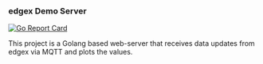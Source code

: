### edgex Demo Server

[![Go Report Card](https://goreportcard.com/badge/github.com/anonymouse64/edgex-web-demo)](https://goreportcard.com/report/github.com/anonymouse64/edgex-web-demo)

This project is a Golang based web-server that receives data updates from edgex via MQTT and plots the values.

